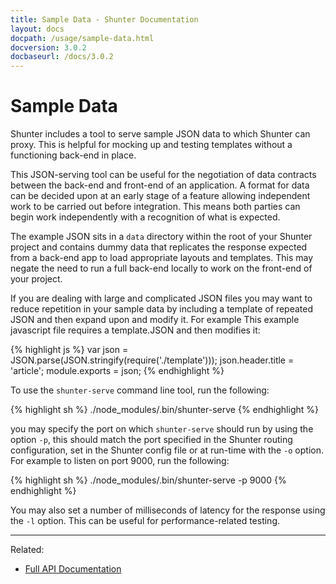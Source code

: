 ```yaml
---
title: Sample Data - Shunter Documentation
layout: docs
docpath: /usage/sample-data.html
docversion: 3.0.2
docbaseurl: /docs/3.0.2
---
```


Sample Data
===========

Shunter includes a tool to serve sample JSON data to which Shunter can proxy. This is helpful for mocking up and testing templates without a functioning back-end in place.

This JSON-serving tool can be useful for the negotiation of data contracts between the back-end and front-end of an application. A format for data can be decided upon at an early stage of a feature allowing independent work to be carried out before integration. This means both parties can begin work independently with a recognition of what is expected. 

The example JSON sits in a `data` directory within the root of your Shunter project and contains dummy data that replicates the response expected from a back-end app to load appropriate layouts and templates. This may negate the need to run a full back-end locally to work on the front-end of your project.

If you are dealing with large and complicated JSON files you may want to reduce repetition in your sample data by including a template of repeated JSON and then expand upon and modify it. For example This example javascript file requires a template.JSON and then modifies it:

{% highlight js %}
var json = JSON.parse(JSON.stringify(require('./template')));
json.header.title = 'article';
module.exports = json;
{% endhighlight %}

To use the `shunter-serve` command line tool, run the following:

{% highlight sh %}
./node_modules/.bin/shunter-serve
{% endhighlight %}

you may specify the port on which `shunter-serve` should run by using the option `-p`, this should match the port specified in the Shunter routing configuration, set in the Shunter config file or at run-time with the `-o` option. For example to listen on port 9000, run the following:

{% highlight sh %}
./node_modules/.bin/shunter-serve -p 9000
{% endhighlight %}

You may also set a number of milliseconds of latency for the response using the `-l` option. This can be useful for performance-related testing.


---

Related:

- [Full API Documentation](index.html)

